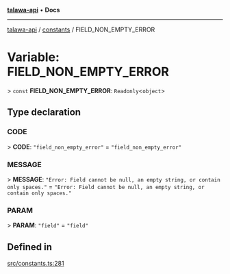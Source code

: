 [**talawa-api**](../../README.md) • **Docs**

***

[talawa-api](../../modules.md) / [constants](../README.md) / FIELD\_NON\_EMPTY\_ERROR

# Variable: FIELD\_NON\_EMPTY\_ERROR

\> `const` **FIELD\_NON\_EMPTY\_ERROR**: `Readonly`\<`object`\>

## Type declaration

### CODE

\> **CODE**: `"field_non_empty_error"` = `"field_non_empty_error"`

### MESSAGE

\> **MESSAGE**: `"Error: Field cannot be null, an empty string, or contain only spaces."` = `"Error: Field cannot be null, an empty string, or contain only spaces."`

### PARAM

\> **PARAM**: `"field"` = `"field"`

## Defined in

[src/constants.ts:281](https://github.com/PalisadoesFoundation/talawa-api/blob/2f8fb6988cd34004fbbf76550c8eef691b861a19/src/constants.ts#L281)
